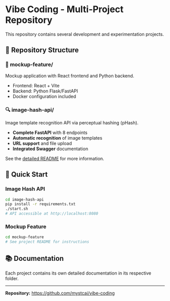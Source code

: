 # Vibe Coding - Multi-Project Repository

This repository contains several development and experimentation projects.

## 📁 Repository Structure

### 🎨 **mockup-feature/**
Mockup application with React frontend and Python backend.
- Frontend: React + Vite
- Backend: Python Flask/FastAPI  
- Docker configuration included

### 🔍 **image-hash-api/**
Image template recognition API via perceptual hashing (pHash).
- **Complete FastAPI** with 8 endpoints
- **Automatic recognition** of image templates
- **URL support** and file upload
- **Integrated Swagger** documentation

See the [detailed README](./image-hash-api/README.md) for more information.

## 🚀 Quick Start

### Image Hash API
```bash 
cd image-hash-api
pip install -r requirements.txt
./start.sh
# API accessible at http://localhost:8080
```

### Mockup Feature  
```bash
cd mockup-feature
# See project README for instructions
```

## 📚 Documentation

Each project contains its own detailed documentation in its respective folder.

---

**Repository:** https://github.com/mystcai/vibe-coding 